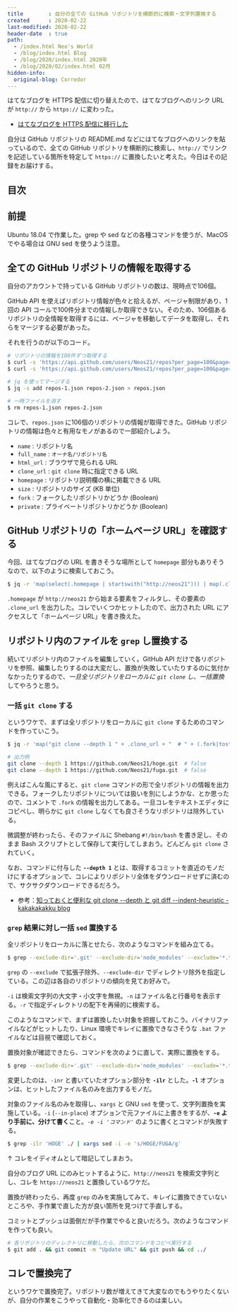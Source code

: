```yaml
---
title        : 自分の全ての GitHub リポジトリを横断的に検索・文字列置換する
created      : 2020-02-22
last-modified: 2020-02-22
header-date  : true
path:
  - /index.html Neo's World
  - /blog/index.html Blog
  - /blog/2020/index.html 2020年
  - /blog/2020/02/index.html 02月
hidden-info:
  original-blog: Corredor
---
```


はてなブログを HTTPS 配信に切り替えたので、はてなブログへのリンク URL が `http://` から `https://` に変わった。

- [はてなブログを HTTPS 配信に移行した](/blog/2020/02/19-02.html)

自分は GitHub リポジトリの README.md などにはてなブログへのリンクを貼っているので、全ての GitHub リポジトリを横断的に検索し、`http://` でリンクを記述している箇所を特定して `https://` に置換したいと考えた。今日はその記録をお届けする。

## 目次

## 前提

Ubuntu 18.04 で作業した。grep や sed などの各種コマンドを使うが、MacOS でやる場合は GNU sed を使うよう注意。

## 全ての GitHub リポジトリの情報を取得する

自分のアカウントで持っている GitHub リポジトリの数は、現時点で106個。

GitHub API を使えばリポジトリ情報が色々と拾えるが、ページャ制限があり、1回の API コールで100件分までの情報しか取得できない。そのため、106個あるリポジトリの全情報を取得するには、ページャを移動してデータを取得し、それらをマージする必要があった。

それを行うのが以下のコード。

```bash
# リポジトリの情報を100件ずつ取得する
$ curl -s 'https://api.github.com/users/Neos21/repos?per_page=100&page=1' > repos-1.json
$ curl -s 'https://api.github.com/users/Neos21/repos?per_page=100&page=2' > repos-2.json

# jq を使ってマージする
$ jq -s add repos-1.json repos-2.json > repos.json

# 一時ファイルを消す
$ rm repos-1.json repos-2.json
```

コレで、`repos.json` に106個のリポジトリの情報が取得できた。GitHub リポジトリの情報は色々と有用なモノがあるので一部紹介しよう。

- `name` : リポジトリ名
- `full_name` : `オーナ名/リポジトリ名`
- `html_url` : ブラウザで見られる URL
- `clone_url` : `git clone` 時に指定できる URL
- `homepage` : リポジトリ説明欄の横に掲載できる URL
- `size` : リポジトリのサイズ (KB 単位)
- `fork` : フォークしたリポジトリかどうか (Boolean)
- `private` : プライベートリポジトリかどうか (Boolean)

## GitHub リポジトリの「ホームページ URL」を確認する

今回、はてなブログの URL を書きそうな場所として `homepage` 部分もありそうなので、以下のように検索しておこう。

```bash
$ jq -r 'map(select(.homepage | startswith("http://neos21"))) | map(.clone_url)[]' repos.json
```

`.homepage` が `http://neos21` から始まる要素をフィルタし、その要素の `.clone_url` を出力した。コレでいくつかヒットしたので、出力された URL にアクセスして「ホームページ URL」を書き換えた。

## リポジトリ内のファイルを `grep` し置換する

続いてリポジトリ内のファイルを編集していく。GitHub API だけで各リポジトリを参照、編集したりするのは大変だし、置換が失敗していたりするのに気付かなかったりするので、*一旦全リポジトリをローカルに `git clone` し、一括置換*してやろうと思う。

### 一括 `git clone` する

というワケで、まずは全リポジトリをローカルに `git clone` するためのコマンドを作っていこう。

```bash
$ jq -r 'map("git clone --depth 1 " + .clone_url + "  # " + (.fork|tostring))[]' repos.json

# 出力例
git clone --depth 1 https://github.com/Neos21/hoge.git  # false
git clone --depth 1 https://github.com/Neos21/fuga.git  # false
```

例えばこんな風にすると、`git clone` コマンドの形で全リポジトリの情報を出力できる。フォークしたリポジトリについては扱いを別にしようかな、とか思ったので、コメントで `.fork` の情報を出力してある。一旦コレをテキストエディタにコピペし、明らかに `git clone` しなくても良さそうなリポジトリは除外している。

微調整が終わったら、そのファイルに Shebang `#!/bin/bash` を書き足し、そのまま Bash スクリプトとして保存して実行してしまおう。どんどん `git clone` されていく。

なお、コマンドに付与した **`--depth 1`** とは、取得するコミットを直近のモノだけにするオプションで、コレによりリポジトリ全体をダウンロードせずに済むので、サクサクダウンロードできるだろう。

- 参考：[知っておくと便利な git clone --depth と git diff --indent-heuristic - kakakakakku blog](https://kakakakakku.hatenablog.com/entry/2017/03/22/195640)

### `grep` 結果に対し一括 `sed` 置換する

全リポジトリをローカルに落とせたら、次のようなコマンドを組み立てる。

```bash
$ grep --exclude-dir='.git' --exclude-dir='node_modules' --exclude='*.ttf' -inr 'http://neos21' ./
```

`grep` の `--exclude` で拡張子除外、`--exclude-dir` でディレクトリ除外を指定している。この辺は各自のリポジトリの傾向を見てお好みで。

`-i` は検索文字列の大文字・小文字を無視。`-n` はファイル名と行番号を表示する。`-r` で指定ディレクトリの配下を再帰的に検索する。

このようなコマンドで、まずは置換したい対象を把握しておこう。バイナリファイルなどがヒットしたり、Linux 環境でキレイに置換できなさそうな `.bat` ファイルなどは目視で確認しておく。

置換対象が確認できたら、コマンドを次のように直して、実際に置換をする。

```bash
$ grep --exclude-dir='.git' --exclude-dir='node_modules' --exclude='*.ttf' -ilr 'http://neos21' ./ | xargs sed -i -e 's@http://neos21@https://neos21@g'
```

変更したのは、`-inr` と書いていたオプション部分を **`-ilr`** とした。**`-l`** オプションは、ヒットしたファイル名のみを出力するモノだ。

対象のファイル名のみを取得し、`xargs` と GNU `sed` を使って、文字列置換を実施している。`-i` (`--in-place`) オプションで元ファイルに上書きをするが、**`-e` より手前に、分けて書く**こと。*`-e -i 'コマンド'`* のように書くとコマンドが失敗する。

```bash
$ grep -ilr 'HOGE' ./ | xargs sed -i -e 's/HOGE/FUGA/g'
```

↑ コレをイディオムとして暗記してしまおう。

自分のブログ URL にのみヒットするように、`http://neos21` を検索文字列とし、コレを `https://neos21` と置換しているワケだ。

置換が終わったら、再度 `grep` のみを実施してみて、キレイに置換できていないところや、手作業で直した方が良い箇所を見つけて手直しする。

コミットとプッシュは面倒だが手作業でやると良いだろう。次のようなコマンドを作っても良い。

```bash
# 各リポジトリのディレクトリに移動したら、次のコマンドをコピペ実行する
$ git add . && git commit -m "Update URL" && git push && cd ../
```

## コレで置換完了

というワケで置換完了。リポジトリ数が増えてきて大変なのでもうやりたくないが、自分の作業をこうやって自動化・効率化できるのは楽しい。
